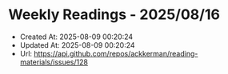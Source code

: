 # Weekly Readings - 2025/08/16

- Created At: 2025-08-09 00:20:24
- Updated At: 2025-08-09 00:20:24
- Url: https://api.github.com/repos/ackkerman/reading-materials/issues/128

